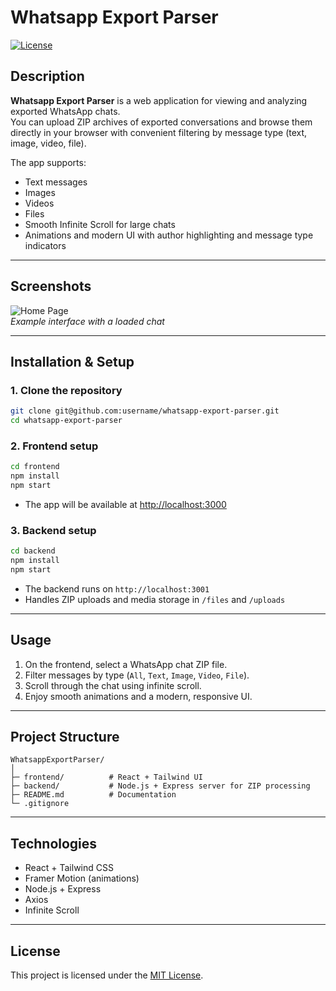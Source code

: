 # Whatsapp Export Parser

[![License](https://img.shields.io/badge/License-MIT-blue.svg)](LICENSE)

## Description
**Whatsapp Export Parser** is a web application for viewing and analyzing exported WhatsApp chats.  
You can upload ZIP archives of exported conversations and browse them directly in your browser with convenient filtering by message type (text, image, video, file).

The app supports:
- Text messages
- Images
- Videos
- Files
- Smooth Infinite Scroll for large chats
- Animations and modern UI with author highlighting and message type indicators

---

## Screenshots

![Home Page](screenshots/home.png)  
*Example interface with a loaded chat*

---

## Installation & Setup

### 1. Clone the repository
```bash
git clone git@github.com:username/whatsapp-export-parser.git
cd whatsapp-export-parser
````

### 2. Frontend setup

```bash
cd frontend
npm install
npm start
```

* The app will be available at [http://localhost:3000](http://localhost:3000)

### 3. Backend setup

```bash
cd backend
npm install
npm start
```

* The backend runs on `http://localhost:3001`
* Handles ZIP uploads and media storage in `/files` and `/uploads`

---

## Usage

1. On the frontend, select a WhatsApp chat ZIP file.
2. Filter messages by type (`All`, `Text`, `Image`, `Video`, `File`).
3. Scroll through the chat using infinite scroll.
4. Enjoy smooth animations and a modern, responsive UI.

---

## Project Structure

```
WhatsappExportParser/
│
├─ frontend/          # React + Tailwind UI
├─ backend/           # Node.js + Express server for ZIP processing
├─ README.md          # Documentation
└─ .gitignore
```

---

## Technologies

* React + Tailwind CSS
* Framer Motion (animations)
* Node.js + Express
* Axios
* Infinite Scroll

---

## License

This project is licensed under the [MIT License](LICENSE).
